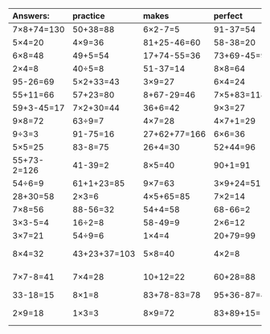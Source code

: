 | Answers: | practice | makes | perfect | ! |
| :--- | :--- | :--- | :--- | :--- |
| 7×8+74=130 | 50+38=88 | 6×2-7=5 | 91-37=54 | 45-17=28 | 
| 5×4=20 | 4×9=36 | 81+25-46=60 | 58-38=20 | 6÷3=2 | 
| 6×8=48 | 49+5=54 | 17+74-55=36 | 73+69-45=97 | 6×9=54 | 
| 2×4=8 | 40÷5=8 | 51-37=14 | 8×8=64 | 62+28=90 | 
| 95-26=69 | 5×2+33=43 | 3×9=27 | 6×4=24 | 7-3=4 | 
| 55+11=66 | 57+23=80 | 8+67-29=46 | 7×5+83=118 | 24÷4=6 | 
| 59+3-45=17 | 7×2+30=44 | 36+6=42 | 9×3=27 | 57-26=31 | 
| 9×8=72 | 63÷9=7 | 4×7=28 | 4×7+1=29 | 15+24=39 | 
| 9÷3=3 | 91-75=16 | 27+62+77=166 | 6×6=36 | 1+2=3 | 
| 5×5=25 | 83-8=75 | 26+4=30 | 52+44=96 | 75-52=23 | 
| 55+73-2=126 | 41-39=2 | 8×5=40 | 90+1=91 | 8×2=16 | 
| 54÷6=9 | 61+1+23=85 | 9×7=63 | 3×9+24=51 | 14+27=41 | 
| 28+30=58 | 2×3=6 | 4×5+65=85 | 7×2=14 | 45+51=96 | 
| 7×8=56 | 88-56=32 | 54+4=58 | 68-66=2 | 5×6=30 | 
| 3×3-5=4 | 16÷2=8 | 58-49=9 | 2×6=12 | 5×2=10 | 
| 3×7=21 | 54÷9=6 | 1×4=4 | 20+79=99 | 6×3-9=9 | 
| 8×4=32 | 43+23+37=103 | 5×8=40 | 4×2=8 | 39+53-65=27 | 
| 7×7-8=41 | 7×4=28 | 10+12=22 | 60+28=88 | 5×8-12=28 | 
| 33-18=15 | 8×1=8 | 83+78-83=78 | 95+36-87=44 | 9×6=54 | 
| 2×9=18 | 1×3=3 | 8×9=72 | 83+89+15=187 | 88+31-33=86 | 
